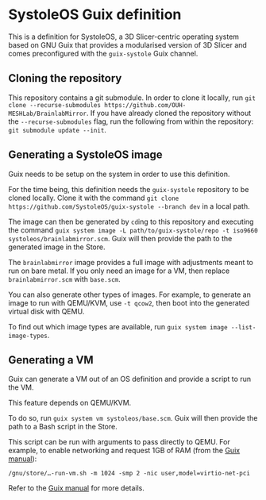 # SystoleOS Guix definition

This is a definition for SystoleOS, a 3D Slicer-centric operating system based on GNU Guix that provides a modularised version of 3D Slicer and comes preconfigured with the `guix-systole` Guix channel.

## Cloning the repository

This repository contains a git submodule. In order to clone it locally, run `git clone --recurse-submodules https://github.com/OUH-MESHLab/BrainlabMirror`. If you have already cloned the repository without the `--recurse-submodules` flag, run the following from within the repository: `git submodule update --init`.

## Generating a SystoleOS image

Guix needs to be setup on the system in order to use this definition.

For the time being, this definition needs the `guix-systole` repository to be cloned locally. Clone it with the command `git clone https://github.com/SystoleOS/guix-systole --branch dev` in a local path.

The image can then be generated by `cd`ing to this repository and executing the command `guix system image -L path/to/guix-systole/repo -t iso9660 systoleos/brainlabmirror.scm`. Guix will then provide the path to the generated image in the Store.

The `brainlabmirror` image provides a full image with adjustments meant to run on bare metal. If you only need an image for a VM, then replace `brainlabmirror.scm` with `base.scm`.

You can also generate other types of images. For example, to generate an image to run with QEMU/KVM, use `-t qcow2`, then boot into the generated virtual disk with QEMU.

To find out which image types are available, run `guix system image --list-image-types`.

## Generating a VM

Guix can generate a VM out of an OS definition and provide a script to run the VM.

This feature depends on QEMU/KVM.

To do so, run `guix system vm systoleos/base.scm`. Guix will then provide the path to a Bash script in the Store.

This script can be run with arguments to pass directly to QEMU. For example, to enable networking and request 1GB of RAM (from the [Guix manual](https://guix.gnu.org/manual/en/html_node/Invoking-guix-system.html#index-virtual-machine)):

`/gnu/store/…-run-vm.sh -m 1024 -smp 2 -nic user,model=virtio-net-pci`

Refer to the [Guix manual](https://guix.gnu.org/manual/en/html_node/Invoking-guix-system.html) for more details.

